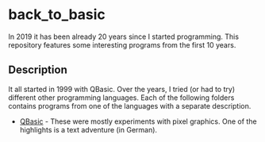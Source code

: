 # back_to_basic

In 2019 it has been already 20 years since I started programming. This repository features some interesting programs from the first 10 years.

## Description

It all started in 1999 with QBasic. Over the years, I tried (or had to try) different other programming languages. Each of the following folders contains programs from one of the languages with a separate description.

* [QBasic](QBasic) - These were mostly experiments with pixel graphics. One of the highlights is a text adventure (in German).
